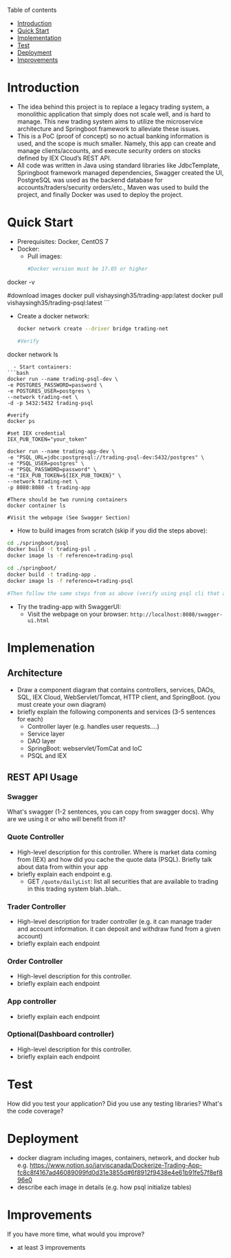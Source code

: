 Table of contents
* [Introduction](#Introduction)
* [Quick Start](#Quick-Start)
* [Implementation](#Implementation)
* [Test](#Test)
* [Deployment](#Deployment)
* [Improvements](#Improvements)

# Introduction
- The idea behind this project is to replace a legacy trading system, a monolithic application that simply does not scale well, and is hard to manage. This new trading system aims to utilize the microservice architecture and Springboot framework to alleviate these issues.
- This is a PoC (proof of concept) so no actual banking information is used, and the scope is much smaller. Namely, this app can create and manage clients/accounts, and execute security orders on stocks defined by IEX Cloud’s REST API.
- All code was written in Java using standard libraries like JdbcTemplate, Springboot framework managed dependencies, Swagger created the UI, PostgreSQL was used as the backend database for accounts/traders/security orders/etc., Maven was used to build the project, and finally Docker was used to deploy the project.

# Quick Start
- Prerequisites: Docker, CentOS 7
- Docker:
  - Pull images:
	```bash
	#Docker version must be 17.05 or higher 
docker -v 

#download images 
docker pull vishaysingh35/trading-app:latest 
docker pull vishaysingh35/trading-psql:latest 
	```
  - Create a docker network:
	```bash
	docker network create --driver bridge trading-net
	
	#Verify
docker network ls
```
  - Start containers:
```bash
docker run --name trading-psql-dev \ 
-e POSTGRES_PASSWORD=password \
-e POSTGRES_USER=postgres \ 
--network trading-net \ 
-d -p 5432:5432 trading-psql

#verify
docker ps

#set IEX credential 
IEX_PUB_TOKEN="your_token" 

docker run --name trading-app-dev \ 
-e "PSQL_URL=jdbc:postgresql://trading-psql-dev:5432/postgres" \ 
-e "PSQL_USER=postgres" \ 
-e "PSQL_PASSWORD=password" \ 
-e "IEX_PUB_TOKEN=${IEX_PUB_TOKEN}" \ 
--network trading-net \ 
-p 8080:8080 -t trading-app

#There should be two running containers
docker container ls

#Visit the webpage (See Swagger Section)
```
  - How to build images from scratch (skip if you did the steps above):
```bash
cd ./springboot/psql 
docker build -t trading-psl . 
docker image ls -f reference=trading-psql

cd ./springboot/ 
docker build -t trading-app . 
docker image ls -f reference=trading-psql

#Then follow the same steps from as above (verify using psql cli that all relations were initialized)
```
- Try the trading-app with SwaggerUI:
  - Visit the webpage on your browser: `http://localhost:8080/swagger-ui.html`

# Implemenation
## Architecture
- Draw a component diagram that contains controllers, services, DAOs, SQL, IEX Cloud, WebServlet/Tomcat, HTTP client, and SpringBoot. (you must create your own diagram)
- briefly explain the following components and services (3-5 sentences for each)
  - Controller layer (e.g. handles user requests....)
  - Service layer
  - DAO layer
  - SpringBoot: webservlet/TomCat and IoC
  - PSQL and IEX

## REST API Usage
### Swagger
What's swagger (1-2 sentences, you can copy from swagger docs). Why are we using it or who will benefit from it?
### Quote Controller
- High-level description for this controller. Where is market data coming from (IEX) and how did you cache the quote data (PSQL). Briefly talk about data from within your app
- briefly explain each endpoint
  e.g.
  - GET `/quote/dailyList`: list all securities that are available to trading in this trading system blah..blah..
### Trader Controller
- High-level description for trader controller (e.g. it can manage trader and account information. it can deposit and withdraw fund from a given account)
- briefly explain each endpoint
### Order Controller
- High-level description for this controller.
- briefly explain each endpoint
### App controller
- briefly explain each endpoint
### Optional(Dashboard controller)
- High-level description for this controller.
- briefly explain each endpoint

# Test 
How did you test your application? Did you use any testing libraries? What's the code coverage?

# Deployment
- docker diagram including images, containers, network, and docker hub
e.g. https://www.notion.so/jarviscanada/Dockerize-Trading-App-fc8c8f4167ad46089099fd0d31e3855d#6f8912f9438e4e61b91fe57f8ef896e0
- describe each image in details (e.g. how psql initialize tables)

# Improvements
If you have more time, what would you improve?
- at least 3 improvements

